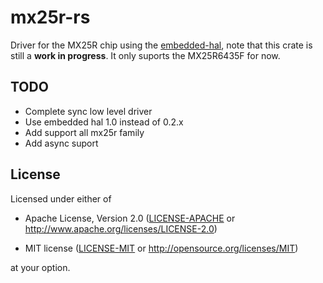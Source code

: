 # mx25r-rs
Driver for the MX25R chip using the [embedded-hal](https://github.com/rust-embedded/embedded-hal), note that this crate is still a **work in progress**. It only suports the MX25R6435F for now.

## TODO
* Complete sync low level driver
* Use embedded hal 1.0 instead of 0.2.x
* Add support all mx25r family
* Add async suport

## License

Licensed under either of

- Apache License, Version 2.0 ([LICENSE-APACHE](LICENSE-APACHE) or
  http://www.apache.org/licenses/LICENSE-2.0)

- MIT license ([LICENSE-MIT](LICENSE-MIT) or http://opensource.org/licenses/MIT)

at your option.
